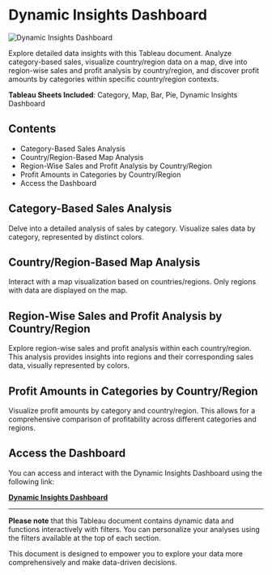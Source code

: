# Dynamic Insights Dashboard

![Dynamic Insights Dashboard](https://github.com/huseyincenik/tableau/assets/127469334/ab215c1e-2031-487c-b6ef-570d6f7fae7a)


Explore detailed data insights with this Tableau document. Analyze category-based sales, visualize country/region data on a map, dive into region-wise sales and profit analysis by country/region, and discover profit amounts by categories within specific country/region contexts.

**Tableau Sheets Included**: Category, Map, Bar, Pie, Dynamic Insights Dashboard

## Contents

- Category-Based Sales Analysis
- Country/Region-Based Map Analysis
- Region-Wise Sales and Profit Analysis by Country/Region
- Profit Amounts in Categories by Country/Region
- Access the Dashboard

## Category-Based Sales Analysis

Delve into a detailed analysis of sales by category. Visualize sales data by category, represented by distinct colors.

## Country/Region-Based Map Analysis

Interact with a map visualization based on countries/regions. Only regions with data are displayed on the map.

## Region-Wise Sales and Profit Analysis by Country/Region

Explore region-wise sales and profit analysis within each country/region. This analysis provides insights into regions and their corresponding sales data, visually represented by colors.

## Profit Amounts in Categories by Country/Region

Visualize profit amounts by category and country/region. This allows for a comprehensive comparison of profitability across different categories and regions.

## Access the Dashboard

You can access and interact with the Dynamic Insights Dashboard using the following link:

[**Dynamic Insights Dashboard**](https://public.tableau.com/app/profile/huseyincenik/viz/DynamicInsightsDashboard/DynamicInsightsDashboard)

---

**Please note** that this Tableau document contains dynamic data and functions interactively with filters. You can personalize your analyses using the filters available at the top of each section.

This document is designed to empower you to explore your data more comprehensively and make data-driven decisions.

